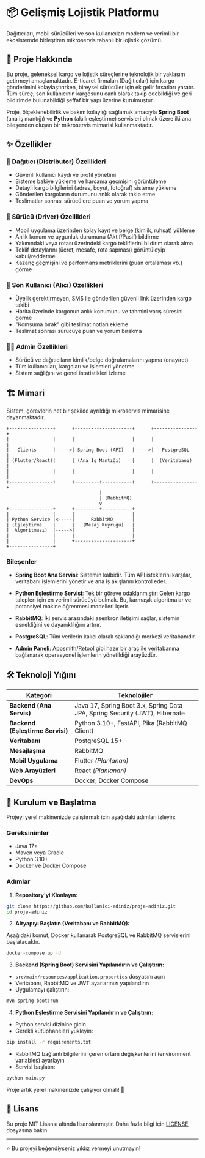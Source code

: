 # 📦 Gelişmiş Lojistik Platformu

Dağıtıcıları, mobil sürücüleri ve son kullanıcıları modern ve verimli bir ekosistemde birleştiren mikroservis tabanlı bir lojistik çözümü.

## 🎯 Proje Hakkında

Bu proje, geleneksel kargo ve lojistik süreçlerine teknolojik bir yaklaşım getirmeyi amaçlamaktadır. E-ticaret firmaları (Dağıtıcılar) için kargo gönderimini kolaylaştırırken, bireysel sürücüler için ek gelir fırsatları yaratır. Tüm süreç, son kullanıcının kargosunu canlı olarak takip edebildiği ve geri bildirimde bulunabildiği şeffaf bir yapı üzerine kurulmuştur.

Proje, ölçeklenebilirlik ve bakım kolaylığı sağlamak amacıyla **Spring Boot** (ana iş mantığı) ve **Python** (akıllı eşleştirme) servisleri olmak üzere iki ana bileşenden oluşan bir mikroservis mimarisi kullanmaktadır.

## ✨ Özellikler

### 🏢 Dağıtıcı (Distributor) Özellikleri
- Güvenli kullanıcı kaydı ve profil yönetimi
- Sisteme bakiye yükleme ve harcama geçmişini görüntüleme
- Detaylı kargo bilgilerini (adres, boyut, fotoğraf) sisteme yükleme
- Gönderilen kargoların durumunu anlık olarak takip etme
- Teslimatlar sonrası sürücülere puan ve yorum yapma

### 🚗 Sürücü (Driver) Özellikleri
- Mobil uygulama üzerinden kolay kayıt ve belge (kimlik, ruhsat) yükleme
- Anlık konum ve uygunluk durumunu (Aktif/Pasif) bildirme
- Yakınındaki veya rotası üzerindeki kargo tekliflerini bildirim olarak alma
- Teklif detaylarını (ücret, mesafe, rota sapması) görüntüleyip kabul/reddetme
- Kazanç geçmişini ve performans metriklerini (puan ortalaması vb.) görme

### 📱 Son Kullanıcı (Alıcı) Özellikleri
- Üyelik gerektirmeyen, SMS ile gönderilen güvenli link üzerinden kargo takibi
- Harita üzerinde kargonun anlık konumunu ve tahmini varış süresini görme
- "Komşuma bırak" gibi teslimat notları ekleme
- Teslimat sonrası sürücüye puan ve yorum bırakma

### 👨‍💼 Admin Özellikleri
- Sürücü ve dağıtıcıların kimlik/belge doğrulamalarını yapma (onay/ret)
- Tüm kullanıcıları, kargoları ve işlemleri yönetme
- Sistem sağlığını ve genel istatistikleri izleme

## 🏗️ Mimari

Sistem, görevlerin net bir şekilde ayrıldığı mikroservis mimarisine dayanmaktadır.

```
+----------------+      +---------------------+      +----------------+
|                |      |                     |      |                |
|   Clients      |----->| Spring Boot (API)   |----->|   PostgreSQL   |
| (Flutter/React)|      | (Ana İş Mantığı)    |      |  (Veritabanı)  |
|                |      |                     |      |                |
+----------------+      +---------+-----------+      +----------------+
                                  |
                                  | (RabbitMQ)
                                  v
+----------------+      +---------+-----------+
|                |      |                     |
| Python Service |<-----|      RabbitMQ       |
| (Eşleştirme    |      |   (Mesaj Kuyruğu)   |
|  Algoritması)  |----->|                     |
|                |      |                     |
|                |      +---------------------+
+----------------+
```

### Bileşenler

- **Spring Boot Ana Servisi**: Sistemin kalbidir. Tüm API isteklerini karşılar, veritabanı işlemlerini yönetir ve ana iş akışlarını kontrol eder.

- **Python Eşleştirme Servisi**: Tek bir göreve odaklanmıştır: Gelen kargo talepleri için en verimli sürücüyü bulmak. Bu, karmaşık algoritmalar ve potansiyel makine öğrenmesi modelleri içerir.

- **RabbitMQ**: İki servis arasındaki asenkron iletişimi sağlar, sistemin esnekliğini ve dayanıklılığını artırır.

- **PostgreSQL**: Tüm verilerin kalıcı olarak saklandığı merkezi veritabanıdır.

- **Admin Paneli**: Appsmith/Retool gibi hazır bir araç ile veritabanına bağlanarak operasyonel işlemlerin yönetildiği arayüzdür.

## 🛠️ Teknoloji Yığını

| Kategori | Teknolojiler |
|----------|-------------|
| **Backend (Ana Servis)** | Java 17, Spring Boot 3.x, Spring Data JPA, Spring Security (JWT), Hibernate |
| **Backend (Eşleştirme Servisi)** | Python 3.10+, FastAPI, Pika (RabbitMQ Client) |
| **Veritabanı** | PostgreSQL 15+ |
| **Mesajlaşma** | RabbitMQ |
| **Mobil Uygulama** | Flutter *(Planlanan)* |
| **Web Arayüzleri** | React *(Planlanan)* |
| **DevOps** | Docker, Docker Compose |

## 🚀 Kurulum ve Başlatma

Projeyi yerel makinenizde çalıştırmak için aşağıdaki adımları izleyin:

### Gereksinimler

- Java 17+
- Maven veya Gradle
- Python 3.10+
- Docker ve Docker Compose

### Adımlar

1. **Repository'yi Klonlayın:**

```bash
git clone https://github.com/kullanici-adiniz/proje-adiniz.git
cd proje-adiniz
```

2. **Altyapıyı Başlatın (Veritabanı ve RabbitMQ):**

Aşağıdaki komut, Docker kullanarak PostgreSQL ve RabbitMQ servislerini başlatacaktır.

```bash
docker-compose up -d
```

3. **Backend (Spring Boot) Servisini Yapılandırın ve Çalıştırın:**

- `src/main/resources/application.properties` dosyasını açın
- Veritabanı, RabbitMQ ve JWT ayarlarınızı yapılandırın
- Uygulamayı çalıştırın:

```bash
mvn spring-boot:run
```

4. **Python Eşleştirme Servisini Yapılandırın ve Çalıştırın:**

- Python servisi dizinine gidin
- Gerekli kütüphaneleri yükleyin:

```bash
pip install -r requirements.txt
```

- RabbitMQ bağlantı bilgilerini içeren ortam değişkenlerini (environment variables) ayarlayın
- Servisi başlatın:

```bash
python main.py
```

Proje artık yerel makinenizde çalışıyor olmalı! 🎉

## 📄 Lisans

Bu proje MIT Lisansı altında lisanslanmıştır. Daha fazla bilgi için [LICENSE](LICENSE) dosyasına bakın.

---

⭐ Bu projeyi beğendiyseniz yıldız vermeyi unutmayın!
